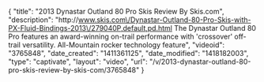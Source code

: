 {
    "title": "2013 Dynastar Outland 80 Pro Skis Review By Skis.com",
    "description": "http:\/\/www.skis.com\/Dynastar-Outland-80-Pro-Skis-with-PX-Fluid-Bindings-2013\/279040P,default,pd.html  The Dynastar Outland 80 Pro features an award-winning on-trail performance with 'crossover' off-trail versatility. All-Mountain rocker technology feature",
    "videoid": "3765848",
    "date_created": "1411361125",
    "date_modified": "1418182003",
    "type": "captivate",
    "layout": "video",
    "url": "\/v\/2013-dynastar-outland-80-pro-skis-review-by-skis-com\/3765848"
}